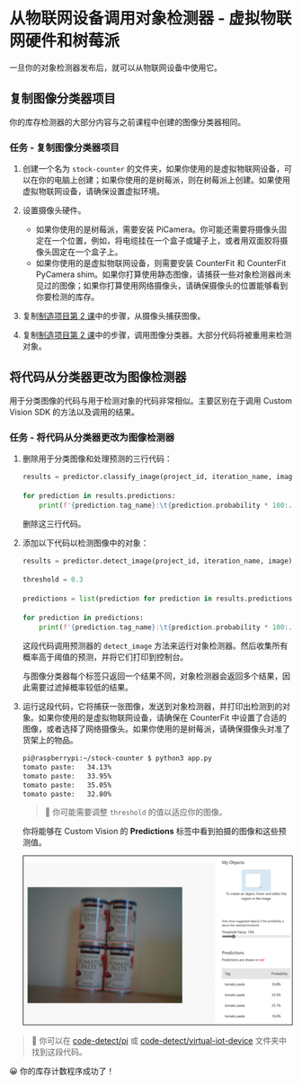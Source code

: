 <!--
CO_OP_TRANSLATOR_METADATA:
{
  "original_hash": "a3fdfec1d1e2cb645ea11c2930b51299",
  "translation_date": "2025-08-24T21:06:27+00:00",
  "source_file": "5-retail/lessons/2-check-stock-device/single-board-computer-object-detector.md",
  "language_code": "zh"
}
-->
# 从物联网设备调用对象检测器 - 虚拟物联网硬件和树莓派

一旦你的对象检测器发布后，就可以从物联网设备中使用它。

## 复制图像分类器项目

你的库存检测器的大部分内容与之前课程中创建的图像分类器相同。

### 任务 - 复制图像分类器项目

1. 创建一个名为 `stock-counter` 的文件夹，如果你使用的是虚拟物联网设备，可以在你的电脑上创建；如果你使用的是树莓派，则在树莓派上创建。如果使用虚拟物联网设备，请确保设置虚拟环境。

1. 设置摄像头硬件。

    * 如果你使用的是树莓派，需要安装 PiCamera。你可能还需要将摄像头固定在一个位置，例如，将电缆挂在一个盒子或罐子上，或者用双面胶将摄像头固定在一个盒子上。
    * 如果你使用的是虚拟物联网设备，则需要安装 CounterFit 和 CounterFit PyCamera shim。如果你打算使用静态图像，请捕获一些对象检测器尚未见过的图像；如果你打算使用网络摄像头，请确保摄像头的位置能够看到你要检测的库存。

1. 复制[制造项目第 2 课](../../../4-manufacturing/lessons/2-check-fruit-from-device/index.md#task---capture-an-image-using-an-iot-device)中的步骤，从摄像头捕获图像。

1. 复制[制造项目第 2 课](../../../4-manufacturing/lessons/2-check-fruit-from-device/index.md#task---classify-images-from-your-iot-device)中的步骤，调用图像分类器。大部分代码将被重用来检测对象。

## 将代码从分类器更改为图像检测器

用于分类图像的代码与用于检测对象的代码非常相似。主要区别在于调用 Custom Vision SDK 的方法以及调用的结果。

### 任务 - 将代码从分类器更改为图像检测器

1. 删除用于分类图像和处理预测的三行代码：

    ```python
    results = predictor.classify_image(project_id, iteration_name, image)
    
    for prediction in results.predictions:
        print(f'{prediction.tag_name}:\t{prediction.probability * 100:.2f}%')
    ```

    删除这三行代码。

1. 添加以下代码以检测图像中的对象：

    ```python
    results = predictor.detect_image(project_id, iteration_name, image)

    threshold = 0.3
    
    predictions = list(prediction for prediction in results.predictions if prediction.probability > threshold)
    
    for prediction in predictions:
        print(f'{prediction.tag_name}:\t{prediction.probability * 100:.2f}%')
    ```

    这段代码调用预测器的 `detect_image` 方法来运行对象检测器。然后收集所有概率高于阈值的预测，并将它们打印到控制台。

    与图像分类器每个标签只返回一个结果不同，对象检测器会返回多个结果，因此需要过滤掉概率较低的结果。

1. 运行这段代码，它将捕获一张图像，发送到对象检测器，并打印出检测到的对象。如果你使用的是虚拟物联网设备，请确保在 CounterFit 中设置了合适的图像，或者选择了网络摄像头。如果你使用的是树莓派，请确保摄像头对准了货架上的物品。

    ```text
    pi@raspberrypi:~/stock-counter $ python3 app.py 
    tomato paste:   34.13%
    tomato paste:   33.95%
    tomato paste:   35.05%
    tomato paste:   32.80%
    ```

    > 💁 你可能需要调整 `threshold` 的值以适应你的图像。

    你将能够在 Custom Vision 的 **Predictions** 标签中看到拍摄的图像和这些预测值。

    ![货架上有 4 罐番茄酱，预测结果为 35.8%、33.5%、25.7% 和 16.6%](../../../../translated_images/custom-vision-stock-prediction.942266ab1bcca3410ecdf23643b9f5f570cfab2345235074e24c51f285777613.zh.png)

> 💁 你可以在 [code-detect/pi](../../../../../5-retail/lessons/2-check-stock-device/code-detect/pi) 或 [code-detect/virtual-iot-device](../../../../../5-retail/lessons/2-check-stock-device/code-detect/virtual-iot-device) 文件夹中找到这段代码。

😀 你的库存计数程序成功了！
